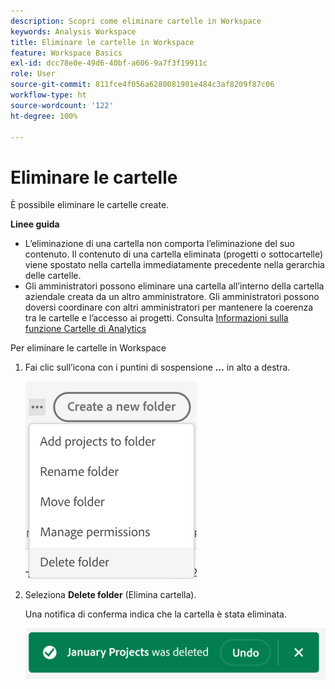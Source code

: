 ```yaml
---
description: Scopri come eliminare cartelle in Workspace
keywords: Analysis Workspace
title: Eliminare le cartelle in Workspace
feature: Workspace Basics
exl-id: dcc78e0e-49d6-40bf-a606-9a7f3f19911c
role: User
source-git-commit: 811fce4f056a6280081901e484c3af8209f87c06
workflow-type: ht
source-wordcount: '122'
ht-degree: 100%

---
```



# Eliminare le cartelle

È possibile eliminare le cartelle create.

**Linee guida**

* L’eliminazione di una cartella non comporta l’eliminazione del suo contenuto. Il contenuto di una cartella eliminata (progetti o sottocartelle) viene spostato nella cartella immediatamente precedente nella gerarchia delle cartelle.
* Gli amministratori possono eliminare una cartella all’interno della cartella aziendale creata da un altro amministratore. Gli amministratori possono doversi coordinare con altri amministratori per mantenere la coerenza tra le cartelle e l’accesso ai progetti. Consulta [Informazioni sulla funzione Cartelle di Analytics](/help/analysis-workspace/build-workspace-project/workspace-folders/about-folders.md)

Per eliminare le cartelle in Workspace

1. Fai clic sull’icona con i puntini di sospensione **…** in alto a destra.

   ![Opzioni del menu a discesa dell’icona con i puntini di sospensione.](/help/analysis-workspace/build-workspace-project/assets/select-delete-folder.png)

2. Seleziona **Delete folder** (Elimina cartella).

   Una notifica di conferma indica che la cartella è stata eliminata.

   ![Avviso popup di conferma Elimina cartella.](/help/analysis-workspace/build-workspace-project/assets/deleted-folder.png)

